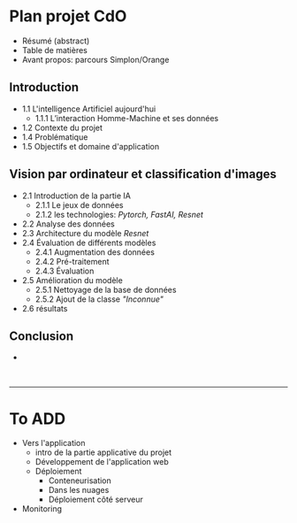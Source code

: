 # Plan projet CdO

- Résumé (abstract)
- Table de matières
- Avant propos: parcours Simplon/Orange

## Introduction
- 1.1 L'intelligence Artificiel aujourd'hui
  - 1.1.1 L’interaction Homme-Machine et ses données
- 1.2 Contexte du projet 
- 1.4 Problématique
- 1.5 Objectifs et domaine d'application

## Vision par ordinateur et classification d'images
- 2.1 Introduction de la partie IA
    - 2.1.1 Le jeux de données
    - 2.1.2 les technologies: *Pytorch, FastAI, Resnet*
- 2.2 Analyse des données
- 2.3 Architecture du modèle *Resnet*
- 2.4 Évaluation de différents modèles
  - 2.4.1 Augmentation des données
  - 2.4.2 Pré-traitement
  - 2.4.3 Évaluation 
- 2.5 Amélioration du modèle
    - 2.5.1 Nettoyage de la base de données
    - 2.5.2 Ajout de la classe *"Inconnue"*
- 2.6 résultats

## Conclusion 
- 

<br>

***

# To ADD

- Vers l'application 
  - intro de la partie applicative du projet
  - Développement de l'application web 
  - Déploiement
    - Conteneurisation
    - Dans les nuages  
    - Déploiement côté serveur 
- Monitoring 